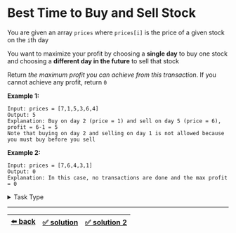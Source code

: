 # Best Time to Buy and Sell Stock

You are given an array `prices` where `prices[i]` is the price of a given stock on the `i`th day

You want to maximize your profit by choosing a __single day__ to buy one stock and choosing a __different day in the future__ to sell that stock

Return _the maximum profit you can achieve from this transaction_. If you cannot achieve any profit, return `0`

__Example 1:__

```
Input: prices = [7,1,5,3,6,4]
Output: 5
Explanation: Buy on day 2 (price = 1) and sell on day 5 (price = 6), profit = 6-1 = 5
Note that buying on day 2 and selling on day 1 is not allowed because you must buy before you sell
```

__Example 2:__

```
Input: prices = [7,6,4,3,1]
Output: 0
Explanation: In this case, no transactions are done and the max profit = 0
```

<details>

<summary>Task Type</summary>

This is a task for two pointers, particularly when they both move left to right (like in [this](../longest-letter-subsequence/task.md) task) and _not_ from end or start (like in [this](../most-water/task.md) task). Sometimes two pointers move such that one pointer (left pointer) is always behind the other pointer (right pointer). Such a technique when we have left pointer behind right pointer and per iteration we either increment left pointer or right pointer or per iteration we increment both left and right pointers is called "_Sliding Window_"

You should also note that with Sliding Window technique you don't have to always increment left pointer by one or right pointer by one: the pointers can be set to any index they want so long as left is behind right. Indeed left pointer may even go to the same position as right pointer while right pointer increments by one to be ahead of left pointer. As you can see this Sliding Window we have been talking about may shrink and expand at will

__Note:__ [this task](../longest-letter-subsequence/task.md) is likewise Sliding Window but since Sliding Window Task Type is also Two Pointers Task Type it is listed in that category as well

__Note:__ you can read more about the "Sliding Window" approach [here](../literature/sliding-window.md)

</details>

---

| [:arrow_left: back](../task-type.md) | [:white_check_mark: solution](./solution.js) | [:white_check_mark: solution 2](./solution-2.js) |
| :---: | :---: | :---: |
